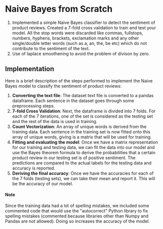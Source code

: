 # Naive Bayes from Scratch 


1. Implemented a simple Naive Bayes classifier to detect the sentiment of product reviews. Created a 7-fold cross validation to train and test your model. All the stop words were discarded like commas, fullstops, numbers, hyphens, brackets, exclamation marks and any other single/double letter words (such as a, an, the, be etc) which do not contribute to the sentiment of the text.
2. Use of laplace smoothening to avoid the problem of divison by zero.

## Implementation

Here is a brief description of the steps performed to implement the Naive Bayes model to classify the sentiment of product reviews:

1. **Converting the text file**: The dataset text file is converted to a pandas dataframe. Each sentence in the dataset goes through some preprocessing steps.
2. **7-fold Cross Validation**: Next, the dataframe is divided into 7 folds. For each of the 7 iterations, one of the set is considered as the testing set and the rest of the data is used in training.
3. **Count Vectorization**: An array of unique words is derived from the training data. Each sentence in the training set is now fitted onto this array of unique words, giving is a matrix that will be used for training.
4. **Fitting and evaluating the model**: Once we have a matrix representation for our training and testing data, we can fit the data into our model and use the Bayes theorem formula to derive the probabilities that a certain product review in our testing set is of positive sentiment. The predictions are compared to the actual labels for the testing data and accuracy is reported.
5. **Deriving the final accuracy**: Once we have the accuracies for each of the 7 folds (testing sets), we can take their mean and report it. This will be the accuracy of our model.


#### Note
Since the training data had a lot of spelling mistakes, we included some commented code that would use the "autocorrect" Python library to fix spelling mistakes (commented because libraries other than Numpy and Pandas are not allowed). Doing so increases the accuracy of the model.

